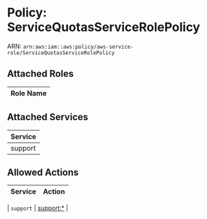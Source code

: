 # Policy: ServiceQuotasServiceRolePolicy

ARN: `arn:aws:iam::aws:policy/aws-service-role/ServiceQuotasServiceRolePolicy`

## Attached Roles

| Role Name |
|-----------|
## Attached Services

| Service |
|---------|
| support |

## Allowed Actions

| Service | Action |
|:-------:|--------|

| `support` | [support:*](../actions.md#support:all) |
